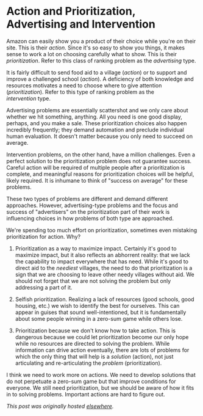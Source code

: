 # Action and Prioritization, Advertising and Intervention


Amazon can easily show you a product of their choice while you're on their site. This is their <em>action</em>. Since it's so easy to show you things, it makes sense to work a lot on choosing carefully what to show. This is their <em>prioritization</em>. Refer to this class of ranking problem as the <em>advertising</em> type.

It is fairly difficult to send food aid to a village (<em>action</em>) or to support and improve a challenged school (<em>action</em>). A deficiency of both knowledge and resources motivates a need to choose where to give attention (<em>prioritization</em>). Refer to this type of ranking problem as the <em>intervention</em> type.

Advertising problems are essentially scattershot and we only care about whether we hit something, anything. All you need is one good display, perhaps, and you make a sale. These prioritization choices also happen incredibly frequently; they demand automation and preclude individual human evaluation. It doesn't matter because you only need to succeed on average.

Intervention problems, on the other hand, have a million challenges. Even a perfect solution to the prioritization problem does not guarantee success. Careful action will be required of multiple people after a prioritization is complete, and meaningful reasons for prioritization choices will be helpful, likely required. It is inhumane to think of "success on average" for these problems.

These two types of problems are different and demand different approaches. However, advertising-type problems and the focus and success of "advertisers" on the prioritization part of their work is influencing choices in how problems of both type are approached.

We're spending too much effort on prioritization, sometimes even mistaking prioritization for action. Why?

1. Prioritization as a way to maximize impact. Certainly it's good to maximize impact, but it also reflects an abhorrent reality: that we lack the capability to impact everywhere that has need. While it's good to direct aid to the <em>neediest</em> villages, the need to do that prioritization is a sign that we are choosing to leave other needy villages without aid. We should not forget that we are not solving the problem but only addressing a part of it.

2. Selfish prioritization. Realizing a lack of resources (good schools, good housing, etc.) we wish to identify the best for ourselves. This can appear in guises that sound well-intentioned, but it is fundamentally about some people winning in a zero-sum game while others lose.

3. Prioritization because we don't know how to take action. This is dangerous because we could let prioritization become our only hope while no resources are directed to solving the problem. While information can drive action eventually, there are lots of problems for which the only thing that will help is a <em>solution</em> (action), not just articulating and re-articulating the <em>problem</em> (prioritization).

I think we need to work more on actions. We need to develop solutions that do not perpetuate a zero-sum game but that improve conditions for everyone. We still need prioritization, but we should be aware of how it fits in to solving problems. Important actions are hard to figure out.



*This post was originally hosted [elsewhere](https://planspacedotorg.wordpress.com/2014/08/10/action-and-prioritization-advertising-and-intervention/).*
